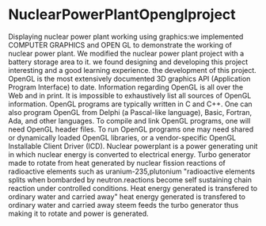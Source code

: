 # NuclearPowerPlantOpenglproject

Displaying nuclear power plant working using graphics:we implemented COMPUTER GRAPHICS and OPEN GL to demonstrate the working of nuclear power plant. We modified the nuclear power plant project with a battery storage area to it. we found designing and developing this project interesting and a good learning experience. the development of this project. OpenGL is the most extensively documented 3D graphics API (Application Program Interface) to date. Information regarding OpenGL is all over the Web and in print. It is impossible to exhaustively list all sources of OpenGL information. OpenGL programs are typically written in C and C++. One can also program OpenGL from Delphi (a Pascal-like language), Basic, Fortran, Ada, and other languages. To compile and link OpenGL programs, one will need OpenGL header files. To run OpenGL programs one may need shared or dynamically loaded OpenGL libraries, or a vendor-specific OpenGL Installable Client Driver (ICD). Nuclear powerplant is a power generating unit in which nuclear energy is converted to electrical energy. Turbo generator made to rotate from heat generated by nuclear fission reactions of radioactive elements such as uranium-235,plutonium "radioactive elements splits when bombarded by neutron.reactions become self sustaining chain reaction under controlled conditions. Heat energy generated is transfered to ordinary water and carried away" heat energy generated is transfered to ordinary water and carried away steem feeds the turbo generator thus making it to rotate and power is generated.
